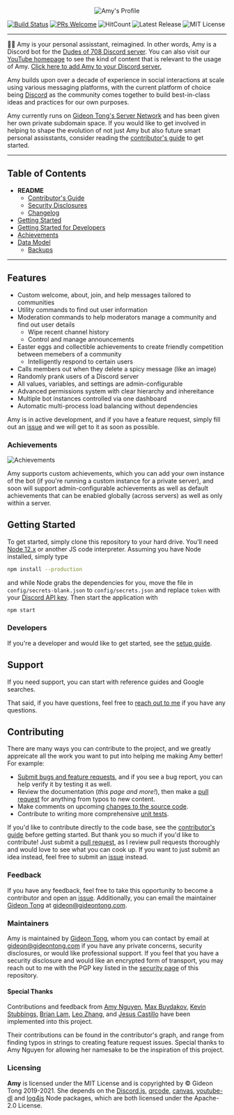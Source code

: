 <p align="center">
  <img src="https://i.imgur.com/W7O2qJp.png" alt="Amy's Profile">
</p>

[![Build Status](https://travis-ci.com/gideontong/Amy.svg?branch=master)](https://travis-ci.com/gideontong/Amy) [![PRs Welcome](https://img.shields.io/badge/PRs-welcome-brightgreen.svg?style=flat-square)](http://makeapullrequest.com) ![HitCount](http://hits.dwyl.com/gideontong/Amy.svg) ![Latest Release](https://img.shields.io/github/v/release/gideontong/Amy) ![MIT License](https://img.shields.io/github/license/gideontong/Amy)

-----

🐱‍🏍 Amy is your personal assisstant, reimagined. In other words, Amy is a Discord bot for the [Dudes of 708 Discord server](https://discord.gg/WUGMTcZ). You can also visit our [YouTube homepage](https://www.youtube.com/channel/UCdbqUWT3_0WgybqNuCX9uJA) to see the kind of content that is relevant to the usage of Amy. [Click here to add Amy to your Discord server.](https://discord.com/api/oauth2/authorize?client_id=721503241531162707&permissions=8&redirect_uri=https%3A%2F%2Famyhelps.ml&scope=bot)

Amy builds upon over a decade of experience in social interactions at scale using various messaging platforms, with the current platform of choice being [Discord](https://discord.com) as the community comes together to build best-in-class ideas and practices for our own purposes.

Amy currently runs on [Gideon Tong's Server Network](https://me.gideontong.com) and has been given her own private subdomain space. If you would like to get involved in helping to shape the evolution of not just Amy but also future smart personal assisstants, consider reading the [contributor's guide](CONTRIBUTING.md) to get started.

-----

## Table of Contents

* **README**
  * [Contributor's Guide](CONTRIBUTING.md)
  * [Security Disclosures](SECURITY.md)
  * [Changelog](CHANGELOG.md)
* [Getting Started](usage)
* [Getting Started for Developers](setup)
* [Achievements](achievements)
* [Data Model](storage)
  * [Backups](storage/BACKUP.md)

-----

## Features

* Custom welcome, about, join, and help messages tailored to communities
* Utility commands to find out user information
* Moderation commands to help moderators manage a community and find out user details
  * Wipe recent channel history
  * Control and manage announcements
* Easter eggs and collectible achievements to create friendly competition between memebers of a community
  * Intelligently respond to certain users
* Calls members out when they delete a spicy message (like an image)
* Randomly prank users of a Discord server
* All values, variables, and settings are admin-configurable
* Advanced permissions system with clear hierarchy and inhereitance
* Multiple bot instances controlled via one dashboard
* Automatic multi-process load balancing without dependencies

Amy is in active development, and if you have a feature request, simply fill out an [issue](https://github.com/gideontong/Amy/issues) and we will get to it as soon as possible.

### Achievements

![Achievements](https://i.imgur.com/2k0UDC2.png)

Amy supports custom achievements, which you can add your own instance of the bot (if you're running a custom instance for a private server), and soon will support admin-configurable achievements as well as default achievements that can be enabled globally (across servers) as well as only within a server.

## Getting Started

To get started, simply clone this repository to your hard drive. You'll need [Node 12.x](https://nodejs.org) or another JS code interpreter. Assuming you have Node installed, simply type

```bash
npm install --production
```

and while Node grabs the dependencies for you, move the file in `config/secrets-blank.json` to `config/secrets.json` and replace `token` with your [Discord API key](https://discord.com/developers/applications). Then start the application with

```bash
npm start
```

### Developers

If you're a developer and would like to get started, see the [setup guide](setup/README.md).

## Support

If you need support, you can start with reference guides and Google searches.

That said, if you have questions, feel free to [reach out to me](mailto:gideon@gideontong.com) if you have any questions.

## Contributing

There are many ways you can contribute to the project, and we greatly appreicate all the work you want to put into helping me making Amy better! For example:

* [Submit bugs and feature requests](https://github.com/gideontong/Amy/issues), and if you see a bug report, you can help verify it by testing it as well.
* Review the documentation (*this page and more!*), then make a [pull request](https://github.com/gideontong/Amy/pulls) for anything from typos to new content.
* Make comments on upcoming [changes to the source code](https://github.com/gideontong/Amy/pulls?q=is%3Apr+is%3Aopen+sort%3Aupdated-desc).
* Contribute to writing more comprehensive [unit tests](https://github.com/gideontong/Amy/tree/master/tests).

If you'd like to contribute directly to the code base, see the [contributor's guide](CONTRIBUTING.md) before getting started. But thank you so much if you'd like to contribute! Just submit a [pull request](https://github.com/gideontong/Amy/pulls), as I review pull requests thoroughly and would love to see what you can cook up. If you want to just submit an idea instead, feel free to submit an [issue](https://github.com/gideontong/Amy/issues) instead.

### Feedback

If you have any feedback, feel free to take this opportunity to become a contributor and open an [issue](https://github.com/gideontong/Amy/issues). Additionally, you can email the maintainer [Gideon Tong](https://gideontong.com) at [gideon@gideontong.com](mailto:gideon@gideontong.com).

### Maintainers

Amy is maintained by [Gideon Tong](https://gideontong.com), whom you can contact by email at [gideon@gideontong.com](mailto:gideon@gideontong.com) if you have any private concerns, security disclosures, or would like professional support. If you feel that you have a security disclosure and would like an encrypted form of transport, you may reach out to me with the PGP key listed in the [security page](SECURITY.md) of this repository.

#### Special Thanks

Contributions and feedback from [Amy Nguyen](https://www.github.com/amytnguyen01/), [Max Buydakov](https://github.com/mbuyd), [Kevin Stubbings](https://github.com/Kwstubbs), [Brian Lam](https://github.com/brilam8), [Leo Zhang](https://github.com/Leo10250), and [Jesus Castillo](https://github.com/oscillatingneutrino) have been implemented into this project.

Their contributions can be found in the contributor's graph, and range from finding typos in strings to creating feature request issues. Special thanks to Amy Nguyen for allowing her namesake to be the inspiration of this project.

### Licensing

**Amy** is licensed under the MIT License and is copyrighted by &copy; Gideon Tong 2019-2021. She depends on the [Discord.js](https://discord.js.org), [qrcode](https://github.com/soldair/node-qrcode), [canvas](https://github.com/Automattic/node-canvas), [youtube-dl](https://github.com/przemyslawpluta/node-youtube-dl#readme) and [log4js](https://github.com/log4js-node/log4js-node) Node packages, which are both licensed under the Apache-2.0 License.

